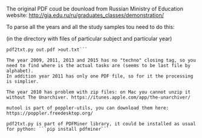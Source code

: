 The original PDF coud be dounload from Russian Ministry of Education website: http://gia.edu.ru/ru/graduates_classes/demonstration/

To parse all the years and all the study samples tou need to do this:

(in the directory with files of particular subject and particular year)

```mutool poster -y 2 *techno.pdf out.pdf
pdf2txt.py out.pdf >out.txt```

The year 2009, 2011, 2013 and 2015 has no "techno" closing tag, so you need to find where is the actual tasks are (seems to be last file by alphabet).
In addition year 2011 has only one PDF file, so for it the processing is simplier.

The year 2010 has problem with zip files: on Mac you cannot unzip it without The Unarchiver. https://itunes.apple.com/app/the-unarchiver/

mutool is part of poppler-utils, you can download them here: https://poppler.freedesktop.org/

pdf2txt.py is part of PDFMiner library, it could be installed as usual for python: ```pip install pdfminer```
